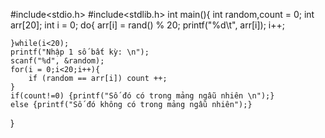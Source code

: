 #include<stdio.h>
#include<stdlib.h>
int main(){
    int random,count = 0;
    int arr[20];
    int i = 0;
    do{
        arr[i] = rand() % 20;
        printf("%d\t", arr[i]);
        i++;

    }while(i<20);
    printf("Nhập 1 số bất kỳ: \n");
    scanf("%d", &random);
    for(i = 0;i<20;i++){
        if (random == arr[i]) count ++;
    }
    if(count!=0) {printf("Số đó có trong mảng ngẫu nhiên \n");}
    else {printf("Số đó không có trong mảng ngẫu nhiên");}
}
